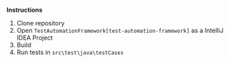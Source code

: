 **Instructions**
1. Clone repository
2. Open `TestAutomationFramework[test-automation-framework]` as a IntelliJ IDEA Project
3. Build
4. Run tests in `src\test\java\testCases`